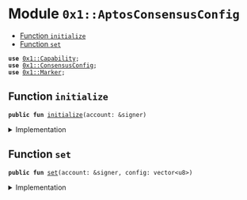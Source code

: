 
<a name="0x1_AptosConsensusConfig"></a>

# Module `0x1::AptosConsensusConfig`



-  [Function `initialize`](#0x1_AptosConsensusConfig_initialize)
-  [Function `set`](#0x1_AptosConsensusConfig_set)


<pre><code><b>use</b> <a href="../../../../../../../aptos-framework/releases/artifacts/current/build/MoveStdlib/docs/Capability.md#0x1_Capability">0x1::Capability</a>;
<b>use</b> <a href="../../../../../../../aptos-framework/releases/artifacts/current/build/CoreFramework/docs/ConsensusConfig.md#0x1_ConsensusConfig">0x1::ConsensusConfig</a>;
<b>use</b> <a href="Marker.md#0x1_Marker">0x1::Marker</a>;
</code></pre>



<a name="0x1_AptosConsensusConfig_initialize"></a>

## Function `initialize`



<pre><code><b>public</b> <b>fun</b> <a href="AptosConsensusConfig.md#0x1_AptosConsensusConfig_initialize">initialize</a>(account: &signer)
</code></pre>



<details>
<summary>Implementation</summary>


<pre><code><b>public</b> <b>fun</b> <a href="AptosConsensusConfig.md#0x1_AptosConsensusConfig_initialize">initialize</a>(account: &signer) {
    <a href="../../../../../../../aptos-framework/releases/artifacts/current/build/CoreFramework/docs/ConsensusConfig.md#0x1_ConsensusConfig_initialize">ConsensusConfig::initialize</a>&lt;<a href="Marker.md#0x1_Marker_ChainMarker">Marker::ChainMarker</a>&gt;(account);
}
</code></pre>



</details>

<a name="0x1_AptosConsensusConfig_set"></a>

## Function `set`



<pre><code><b>public</b> <b>fun</b> <a href="AptosConsensusConfig.md#0x1_AptosConsensusConfig_set">set</a>(account: &signer, config: vector&lt;u8&gt;)
</code></pre>



<details>
<summary>Implementation</summary>


<pre><code><b>public</b> <b>fun</b> <a href="AptosConsensusConfig.md#0x1_AptosConsensusConfig_set">set</a>(account: &signer, config: vector&lt;u8&gt;) {
    <a href="../../../../../../../aptos-framework/releases/artifacts/current/build/CoreFramework/docs/ConsensusConfig.md#0x1_ConsensusConfig_set">ConsensusConfig::set</a>(
        config, &<a href="../../../../../../../aptos-framework/releases/artifacts/current/build/MoveStdlib/docs/Capability.md#0x1_Capability_acquire">Capability::acquire</a>(account, &<a href="Marker.md#0x1_Marker_get">Marker::get</a>())
    );
}
</code></pre>



</details>
